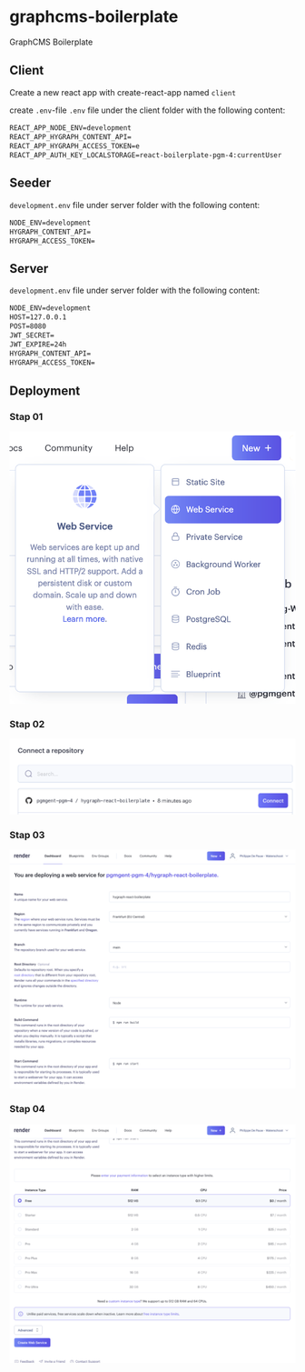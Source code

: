 # graphcms-boilerplate

GraphCMS Boilerplate

## Client

Create a new react app with create-react-app named `client`

create `.env`-file
`.env` file under the client folder with the following content:

```
REACT_APP_NODE_ENV=development
REACT_APP_HYGRAPH_CONTENT_API=
REACT_APP_HYGRAPH_ACCESS_TOKEN=e
REACT_APP_AUTH_KEY_LOCALSTORAGE=react-boilerplate-pgm-4:currentUser
```

## Seeder

`development.env` file under server folder with the following content:

```
NODE_ENV=development
HYGRAPH_CONTENT_API=
HYGRAPH_ACCESS_TOKEN=
```

## Server

`development.env` file under server folder with the following content:

```
NODE_ENV=development
HOST=127.0.0.1
POST=8080
JWT_SECRET=
JWT_EXPIRE=24h
HYGRAPH_CONTENT_API=
HYGRAPH_ACCESS_TOKEN=
```

## Deployment

### Stap 01

![Render.com | New Web Service](./docs/assets/images/render_stap01.png)

### Stap 02

![Render.com | New Web Service](./docs/assets/images/render_stap02.png)

### Stap 03

![Render.com | New Web Service](./docs/assets/images/render_stap03.png)

### Stap 04

![Render.com | New Web Service](./docs/assets/images/render_stap04.png)
